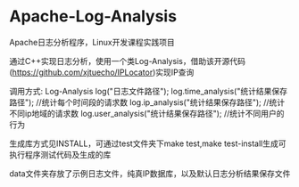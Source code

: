 # Apache-Log-Analysis
Apache日志分析程序，Linux开发课程实践项目

通过C++实现日志分析，使用一个类Log-Analysis，借助该开源代码(https://github.com/xjtuecho/IPLocator)实现IP查询

调用方式:
Log-Analysis log("日志文件路径");
log.time_analysis("统计结果保存路径"); //统计每个时间段的请求数
log.ip_analysis("统计结果保存路径"); //统计不同ip地域的请求数
log.user_analysis("统计结果保存路径"); //统计不同用户的行为

生成库方式见INSTALL，可通过test文件夹下make test,make test-install生成可执行程序测试代码及生成的库

data文件夹存放了示例日志文件，纯真IP数据库，以及默认日志分析结果保存文件
